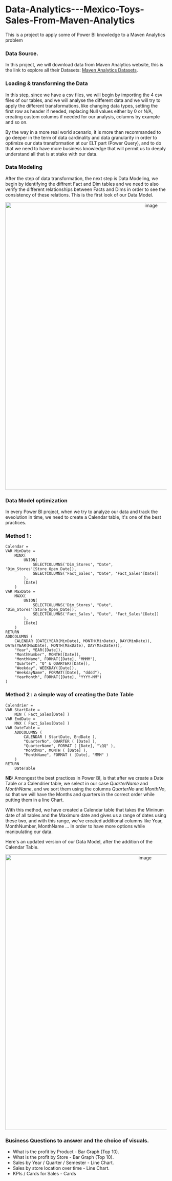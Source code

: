 # Data-Analytics---Mexico-Toys-Sales-From-Maven-Analytics
This is a project to apply some of Power BI knowledge to a Maven Analytics problem

### Data Source.
In this project, we will download data from Maven Analytics website, this is the link to explore all their Datasets: [Maven Analytics Datasets](https://www.mavenanalytics.io/data-playground?page=2).

### Loading & transforming the Data
In this step, since we have a csv files, we will begin by importing the 4 csv files of our tables, and we will analyse the different data and we will try to apply the different transformations, like changing data types, setting the first row as header if needed,
replacing Null values either by 0 or N/A, creating custom columns if needed for our analysis, columns by example and so on.

By the way in a more real world scenario, it is more than recommanded to go deeper in the term of data cardinality and data granularity in order to optimize our data transformation at our ELT part (Power Query), and to do that we need to have more business knowledge that will permit us
to deeply understand all that is at stake with our data.

### Data Modeling
After the step of data transformation, the next step is Data Modeling, we begin by identifying the diffrent Fact and Dim tables and we need to also verify the different relationships between Facts and Dims in order to see the consistency of these relations.
This is the first look of our Data Model.

<div align="center">
  <img width="895" alt="image" src="https://github.com/user-attachments/assets/89a5ccc7-cd0c-4029-8800-1b33507de3f0" />
</div>

### Data Model optimization
In every Power BI project, when we try to analyze our data and track the eveolution in time, we need to create a Calendar table, it's one of the best practices.

### **Method 1 :**

```
Calendar = 
VAR MinDate = 
    MINX(
        UNION(
            SELECTCOLUMNS('Dim_Stores', "Date", 'Dim_Stores'[Store_Open_Date]),
            SELECTCOLUMNS('Fact_Sales', "Date", 'Fact_Sales'[Date])
        ),
        [Date]
    )
VAR MaxDate = 
    MAXX(
        UNION(
            SELECTCOLUMNS('Dim_Stores', "Date", 'Dim_Stores'[Store_Open_Date]),
            SELECTCOLUMNS('Fact_Sales', "Date", 'Fact_Sales'[Date])
        ),
        [Date]
    )
RETURN
ADDCOLUMNS (
    CALENDAR (DATE(YEAR(MinDate), MONTH(MinDate), DAY(MinDate)), DATE(YEAR(MaxDate), MONTH(MaxDate), DAY(MaxDate))),
    "Year", YEAR([Date]),
    "MonthNumber", MONTH([Date]),
    "MonthName", FORMAT([Date], "MMMM"),
    "Quarter", "Q" & QUARTER([Date]),
    "Weekday", WEEKDAY([Date]),
    "WeekdayName", FORMAT([Date], "dddd"),
    "YearMonth", FORMAT([Date], "YYYY-MM")
)
```
### **Method 2 : a simple way of creating the Date Table**
```
Calendrier = 
VAR StartDate =
    MIN ( Fact_Sales[Date] )
VAR EndDate =
    MAX ( Fact_Sales[Date] )
VAR DateTable =
    ADDCOLUMNS (
        CALENDAR ( StartDate, EndDate ),
        "QuarterNo", QUARTER ( [Date] ),
        "QuarterName", FORMAT ( [Date], "\QQ" ),
        "MonthNo", MONTH ( [Date] ),
        "MonthName", FORMAT ( [Date], "MMM" )
    )
RETURN
    DateTable
```

**NB:** Amongest the best practices in Power BI, is that after we create a Date Table or a Calendrier table, we select in our case *QuarterName* and *MonthName*, and we sort them using the columns *QuarterNo* and *MonthNo*, so that we will have the Months and quarters in 
the correct order while putting them in a line Chart.


With this method, we have created a Calendar table that takes the Mininum date of all tables and the Maximum date and gives us a range of dates using these two, and with this range, we've created additional columns like Year, MonthNumber, MonthName ... In order to have more options
while manipulating our data.

Here's an updated version of our Data Model, after the addition of the Calendar Table.
<div align="center">
  <img width="857" alt="image" src="https://github.com/user-attachments/assets/dba7c95b-243b-4b56-9831-76af6e970346" />
</div>



### Business Questions to answer and the choice of visuals.
* What is the profit by Product - Bar Graph (Top 10).
* What is the profit by Store - Bar Graph (Top 10).
* Sales by Year / Quarter / Semester - Line Chart.
* Sales by store location over time - Line Chart.
* KPIs / Cards for Sales - Cards
